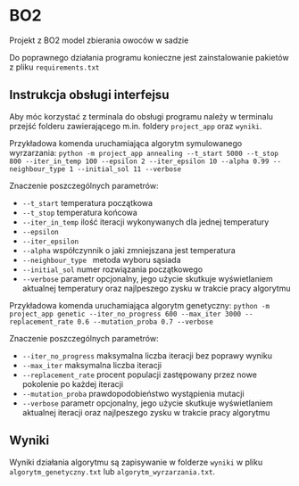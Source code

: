 # BO2
Projekt z BO2 model zbierania owoców w sadzie

Do poprawnego działania programu konieczne jest zainstalowanie pakietów z pliku ```requirements.txt```

## Instrukcja obsługi interfejsu
Aby móc korzystać z terminala do obsługi programu należy w terminalu przejść folderu zawierającego m.in. foldery ```project_app``` oraz ```wyniki```.

Przykładowa komenda uruchamiająca algorytm symulowanego wyrzarzania:
```python -m project_app annealing --t_start 5000 --t_stop 800 --iter_in_temp 100 --epsilon 2 --iter_epsilon 10 --alpha 0.99 --neighbour_type 1 --initial_sol 11 --verbose```

Znaczenie poszczególnych parametrów:
- ```--t_start``` temperatura początkowa
- ```--t_stop``` temperatura końcowa
- ```--iter_in_temp``` ilość iteracji wykonywanych dla jednej temperatury
- ```--epsilon``` 
- ```--iter_epsilon```
- ```--alpha``` współczynnik o jaki zmniejszana jest temperatura
- ```--neighbour_type ``` metoda wyboru sąsiada
- ```--initial_sol``` numer rozwiązania początkowego
- ```--verbose``` parametr opcjonalny, jego użycie skutkuje wyświetlaniem aktualnej temperatury oraz najlpeszego zysku w trakcie pracy algorytmu


Przykładowa komenda uruchamiająca algorytm genetyczny:
```python -m project_app genetic --iter_no_progress 600 --max_iter 3000 --replacement_rate 0.6 --mutation_proba 0.7 --verbose```

Znaczenie poszczególnych parametrów:
- ```--iter_no_progress``` maksymalna liczba iteracji bez poprawy wyniku
- ```--max_iter``` maksymalna liczba  iteracji
- ```--replacement_rate``` procent populacji zastępowany przez nowe pokolenie po każdej iteracji
- ```--mutation_proba``` prawdopodobieństwo wystąpienia mutacji
- ```--verbose``` parametr opcjonalny, jego użycie skutkuje wyświetlaniem aktualnej iteracji oraz najlpeszego zysku w trakcie pracy algorytmu

## Wyniki
Wyniki działania algorytmu są zapisywanie w folderze ```wyniki``` w pliku ```algorytm_genetyczny.txt``` lub ```algorytm_wyrzarzania.txt```.
